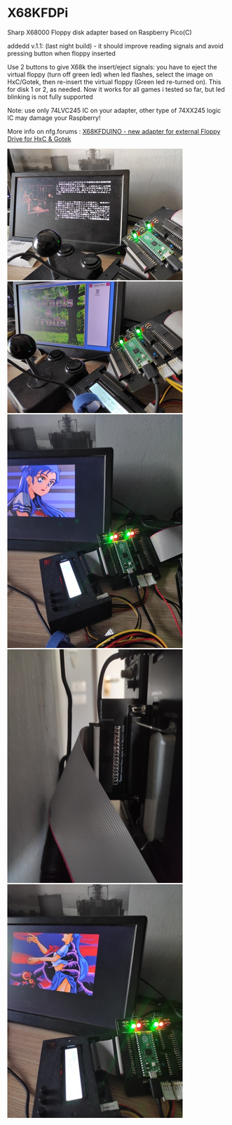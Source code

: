 # X68KFDPi
Sharp X68000 Floppy disk adapter based on Raspberry Pico(C)

addedd v.1.1: (last night build) - it should improve reading signals and avoid pressing button when floppy inserted

Use 2 buttons to give X68k the insert/eject signals: you have to eject the virtual floppy (turn off green led) when led flashes, select the image on HxC/Gotek, then re-insert the virtual floppy (Green led re-turned on).
This for disk 1 or 2, as needed.
Now it works for all games i tested so far, but led blinking is not fully supported

Note: use only 74LVC245 IC on your adapter, other type of 74XX245 logic IC may damage your Raspberry!

More info on nfg.forums : [X68KFDUINO - new adapter for external Floppy Drive for HxC & Gotek
](https://nfggames.com/forum2/index.php?topic=7225.0)

![ScreenShot](https://raw.githubusercontent.com/aotta/X68KFDPi/main/doc/x68kfdpi02.jpg)
![ScreenShot](https://raw.githubusercontent.com/aotta/X68KFDPi/main/doc/x68kfdpi03.jpg)
![ScreenShot](https://raw.githubusercontent.com/aotta/X68KFDPi/main/doc/x68kfdpi08.jpg)
![ScreenShot](https://raw.githubusercontent.com/aotta/X68KFDPi/main/doc/x68kfdpi06.jpg)
![ScreenShot](https://raw.githubusercontent.com/aotta/X68KFDPi/main/doc/x68kfdpi10.jpg)
